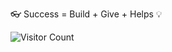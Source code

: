 👓 Success = Build + Give + Helps 💡
<!-- ## 👁‍🗨 Visitors Count -->
![Visitor Count](https://profile-counter.glitch.me/{daevsoft}/count.svg)
